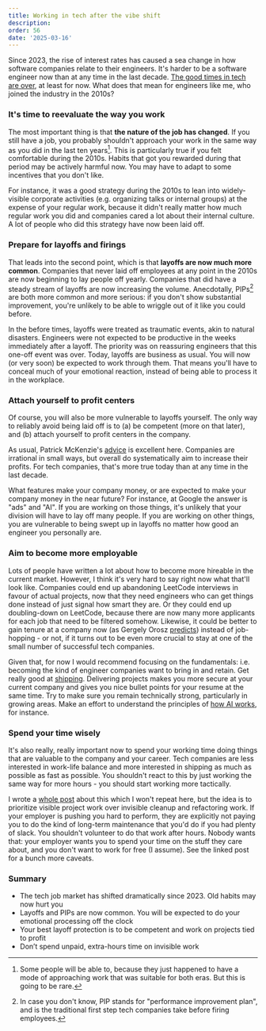 ```yaml
---
title: Working in tech after the vibe shift
description: 
order: 56
date: '2025-03-16'
---
```


Since 2023, the rise of interest rates has caused a sea change in how software companies relate to their engineers. It's harder to be a software engineer now than at any time in the last decade. [The good times in tech are over](/good-times-are-over), at least for now. What does that mean for engineers like me, who joined the industry in the 2010s?

### It's time to reevaluate the way you work

The most important thing is that **the nature of the job has changed**. If you still have a job, you probably shouldn't approach your work in the same way as you did in the last ten years[^1]. This is particularly true if you felt comfortable during the 2010s. Habits that got you rewarded during that period may be actively harmful now. You may have to adapt to some incentives that you don't like.

For instance, it was a good strategy during the 2010s to lean into widely-visible corporate activities (e.g. organizing talks or internal groups) at the expense of your regular work, because it didn't really matter how much regular work you did and companies cared a lot about their internal culture. A lot of people who did this strategy have now been laid off.

### Prepare for layoffs and firings

That leads into the second point, which is that **layoffs are now much more common**. Companies that never laid off employees at any point in the 2010s are now beginning to lay people off yearly. Companies that did have a steady stream of layoffs are now increasing the volume. Anecdotally, PIPs[^2] are both more common and more serious: if you don't show substantial improvement, you're unlikely to be able to wriggle out of it like you could before.

In the before times, layoffs were treated as traumatic events, akin to natural disasters. Engineers were not expected to be productive in the weeks immediately after a layoff. The priority was on reassuring engineers that this one-off event was over. Today, layoffs are business as usual. You will now (or very soon) be expected to work through them. That means you'll have to conceal much of your emotional reaction, instead of being able to process it in the workplace.

### Attach yourself to profit centers

Of course, you will also be more vulnerable to layoffs yourself. The only way to reliably avoid being laid off is to (a) be competent (more on that later), and (b) attach yourself to profit centers in the company.

As usual, Patrick McKenzie's [advice](https://www.kalzumeus.com/2011/10/28/dont-call-yourself-a-programmer/) is excellent here. Companies are irrational in small ways, but overall do systematically aim to increase their profits. For tech companies, that's more true today than at any time in the last decade.

What features make your company money, or are expected to make your company money in the near future? For instance, at Google the answer is "ads" and "AI". If you are working on those things, it's unlikely that your division will have to lay off many people. If you are working on other things, you are vulnerable to being swept up in layoffs no matter how good an engineer you personally are.

### Aim to become more employable

Lots of people have written a lot about how to become more hireable in the current market. However, I think it's very hard to say right now what that'll look like. Companies could end up abandoning LeetCode interviews in favour of actual projects, now that they need engineers who can get things done instead of just signal how smart they are. Or they could end up doubling-down on LeetCode, because there are now many more applicants for each job that need to be filtered somehow. Likewise, it could be better to gain tenure at a company now (as Gergely Orosz [predicts](https://bsky.app/profile/gergely.pragmaticengineer.com/post/3ll55pjm7tc2l)) instead of job-hopping - or not, if it turns out to be even more crucial to stay at one of the small number of successful tech companies.

Given that, for now I would recommend focusing on the fundamentals: i.e. becoming the kind of engineer companies want to bring in and retain. Get really good at [shipping](/how-to-ship). Delivering projects makes you more secure at your current company and gives you nice bullet points for your resume at the same time. Try to make sure you remain technically strong, particularly in growing areas. Make an effort to understand the principles of [how AI works](/how-llms-work), for instance.

### Spend your time wisely

It's also really, really important now to spend your working time doing things that are valuable to the company and your career. Tech companies are less interested in work-life balance and more interested in shipping as much as possible as fast as possible. You shouldn't react to this by just working the same way for more hours - you should start working more tactically.

I wrote a [whole post](/tactical-work-in-the-age-of-layoffs) about this which I won't repeat here, but the idea is to prioritize visible project work over invisible cleanup and refactoring work. If your employer is pushing you hard to perform, they are explicitly not paying you to do the kind of long-term maintenance that you'd do if you had plenty of slack. You shouldn't volunteer to do that work after hours. Nobody wants that: your employer wants you to spend your time on the stuff they care about, and you don't want to work for free (I assume). See the linked post for a bunch more caveats.

### Summary

- The tech job market has shifted dramatically since 2023. Old habits may now hurt you
- Layoffs and PIPs are now common. You will be expected to do your emotional processing off the clock
- Your best layoff protection is to be competent and work on projects tied to profit
- Don’t spend unpaid, extra-hours time on invisible work



[^1]: Some people will be able to, because they just happened to have a mode of approaching work that was suitable for both eras. But this is going to be rare. 

[^2]: In case you don't know, PIP stands for "performance improvement plan", and is the traditional first step tech companies take before firing employees.